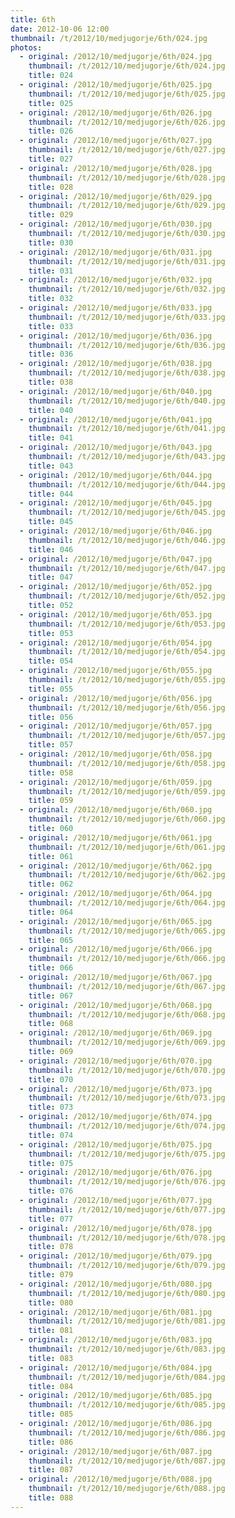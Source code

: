 ```yaml
---
title: 6th
date: 2012-10-06 12:00
thumbnail: /t/2012/10/medjugorje/6th/024.jpg
photos:
  - original: /2012/10/medjugorje/6th/024.jpg
    thumbnail: /t/2012/10/medjugorje/6th/024.jpg
    title: 024
  - original: /2012/10/medjugorje/6th/025.jpg
    thumbnail: /t/2012/10/medjugorje/6th/025.jpg
    title: 025
  - original: /2012/10/medjugorje/6th/026.jpg
    thumbnail: /t/2012/10/medjugorje/6th/026.jpg
    title: 026
  - original: /2012/10/medjugorje/6th/027.jpg
    thumbnail: /t/2012/10/medjugorje/6th/027.jpg
    title: 027
  - original: /2012/10/medjugorje/6th/028.jpg
    thumbnail: /t/2012/10/medjugorje/6th/028.jpg
    title: 028
  - original: /2012/10/medjugorje/6th/029.jpg
    thumbnail: /t/2012/10/medjugorje/6th/029.jpg
    title: 029
  - original: /2012/10/medjugorje/6th/030.jpg
    thumbnail: /t/2012/10/medjugorje/6th/030.jpg
    title: 030
  - original: /2012/10/medjugorje/6th/031.jpg
    thumbnail: /t/2012/10/medjugorje/6th/031.jpg
    title: 031
  - original: /2012/10/medjugorje/6th/032.jpg
    thumbnail: /t/2012/10/medjugorje/6th/032.jpg
    title: 032
  - original: /2012/10/medjugorje/6th/033.jpg
    thumbnail: /t/2012/10/medjugorje/6th/033.jpg
    title: 033
  - original: /2012/10/medjugorje/6th/036.jpg
    thumbnail: /t/2012/10/medjugorje/6th/036.jpg
    title: 036
  - original: /2012/10/medjugorje/6th/038.jpg
    thumbnail: /t/2012/10/medjugorje/6th/038.jpg
    title: 038
  - original: /2012/10/medjugorje/6th/040.jpg
    thumbnail: /t/2012/10/medjugorje/6th/040.jpg
    title: 040
  - original: /2012/10/medjugorje/6th/041.jpg
    thumbnail: /t/2012/10/medjugorje/6th/041.jpg
    title: 041
  - original: /2012/10/medjugorje/6th/043.jpg
    thumbnail: /t/2012/10/medjugorje/6th/043.jpg
    title: 043
  - original: /2012/10/medjugorje/6th/044.jpg
    thumbnail: /t/2012/10/medjugorje/6th/044.jpg
    title: 044
  - original: /2012/10/medjugorje/6th/045.jpg
    thumbnail: /t/2012/10/medjugorje/6th/045.jpg
    title: 045
  - original: /2012/10/medjugorje/6th/046.jpg
    thumbnail: /t/2012/10/medjugorje/6th/046.jpg
    title: 046
  - original: /2012/10/medjugorje/6th/047.jpg
    thumbnail: /t/2012/10/medjugorje/6th/047.jpg
    title: 047
  - original: /2012/10/medjugorje/6th/052.jpg
    thumbnail: /t/2012/10/medjugorje/6th/052.jpg
    title: 052
  - original: /2012/10/medjugorje/6th/053.jpg
    thumbnail: /t/2012/10/medjugorje/6th/053.jpg
    title: 053
  - original: /2012/10/medjugorje/6th/054.jpg
    thumbnail: /t/2012/10/medjugorje/6th/054.jpg
    title: 054
  - original: /2012/10/medjugorje/6th/055.jpg
    thumbnail: /t/2012/10/medjugorje/6th/055.jpg
    title: 055
  - original: /2012/10/medjugorje/6th/056.jpg
    thumbnail: /t/2012/10/medjugorje/6th/056.jpg
    title: 056
  - original: /2012/10/medjugorje/6th/057.jpg
    thumbnail: /t/2012/10/medjugorje/6th/057.jpg
    title: 057
  - original: /2012/10/medjugorje/6th/058.jpg
    thumbnail: /t/2012/10/medjugorje/6th/058.jpg
    title: 058
  - original: /2012/10/medjugorje/6th/059.jpg
    thumbnail: /t/2012/10/medjugorje/6th/059.jpg
    title: 059
  - original: /2012/10/medjugorje/6th/060.jpg
    thumbnail: /t/2012/10/medjugorje/6th/060.jpg
    title: 060
  - original: /2012/10/medjugorje/6th/061.jpg
    thumbnail: /t/2012/10/medjugorje/6th/061.jpg
    title: 061
  - original: /2012/10/medjugorje/6th/062.jpg
    thumbnail: /t/2012/10/medjugorje/6th/062.jpg
    title: 062
  - original: /2012/10/medjugorje/6th/064.jpg
    thumbnail: /t/2012/10/medjugorje/6th/064.jpg
    title: 064
  - original: /2012/10/medjugorje/6th/065.jpg
    thumbnail: /t/2012/10/medjugorje/6th/065.jpg
    title: 065
  - original: /2012/10/medjugorje/6th/066.jpg
    thumbnail: /t/2012/10/medjugorje/6th/066.jpg
    title: 066
  - original: /2012/10/medjugorje/6th/067.jpg
    thumbnail: /t/2012/10/medjugorje/6th/067.jpg
    title: 067
  - original: /2012/10/medjugorje/6th/068.jpg
    thumbnail: /t/2012/10/medjugorje/6th/068.jpg
    title: 068
  - original: /2012/10/medjugorje/6th/069.jpg
    thumbnail: /t/2012/10/medjugorje/6th/069.jpg
    title: 069
  - original: /2012/10/medjugorje/6th/070.jpg
    thumbnail: /t/2012/10/medjugorje/6th/070.jpg
    title: 070
  - original: /2012/10/medjugorje/6th/073.jpg
    thumbnail: /t/2012/10/medjugorje/6th/073.jpg
    title: 073
  - original: /2012/10/medjugorje/6th/074.jpg
    thumbnail: /t/2012/10/medjugorje/6th/074.jpg
    title: 074
  - original: /2012/10/medjugorje/6th/075.jpg
    thumbnail: /t/2012/10/medjugorje/6th/075.jpg
    title: 075
  - original: /2012/10/medjugorje/6th/076.jpg
    thumbnail: /t/2012/10/medjugorje/6th/076.jpg
    title: 076
  - original: /2012/10/medjugorje/6th/077.jpg
    thumbnail: /t/2012/10/medjugorje/6th/077.jpg
    title: 077
  - original: /2012/10/medjugorje/6th/078.jpg
    thumbnail: /t/2012/10/medjugorje/6th/078.jpg
    title: 078
  - original: /2012/10/medjugorje/6th/079.jpg
    thumbnail: /t/2012/10/medjugorje/6th/079.jpg
    title: 079
  - original: /2012/10/medjugorje/6th/080.jpg
    thumbnail: /t/2012/10/medjugorje/6th/080.jpg
    title: 080
  - original: /2012/10/medjugorje/6th/081.jpg
    thumbnail: /t/2012/10/medjugorje/6th/081.jpg
    title: 081
  - original: /2012/10/medjugorje/6th/083.jpg
    thumbnail: /t/2012/10/medjugorje/6th/083.jpg
    title: 083
  - original: /2012/10/medjugorje/6th/084.jpg
    thumbnail: /t/2012/10/medjugorje/6th/084.jpg
    title: 084
  - original: /2012/10/medjugorje/6th/085.jpg
    thumbnail: /t/2012/10/medjugorje/6th/085.jpg
    title: 085
  - original: /2012/10/medjugorje/6th/086.jpg
    thumbnail: /t/2012/10/medjugorje/6th/086.jpg
    title: 086
  - original: /2012/10/medjugorje/6th/087.jpg
    thumbnail: /t/2012/10/medjugorje/6th/087.jpg
    title: 087
  - original: /2012/10/medjugorje/6th/088.jpg
    thumbnail: /t/2012/10/medjugorje/6th/088.jpg
    title: 088
---
```

